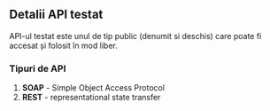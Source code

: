 
## Detalii API testat

API-ul testat este unul de tip public (denumit si deschis) care poate fi accesat și folosit în mod liber.

### Tipuri de API

1. <strong>SOAP</strong> - Simple Object Access Protocol 
2. <strong>REST</strong> - representational state transfer
